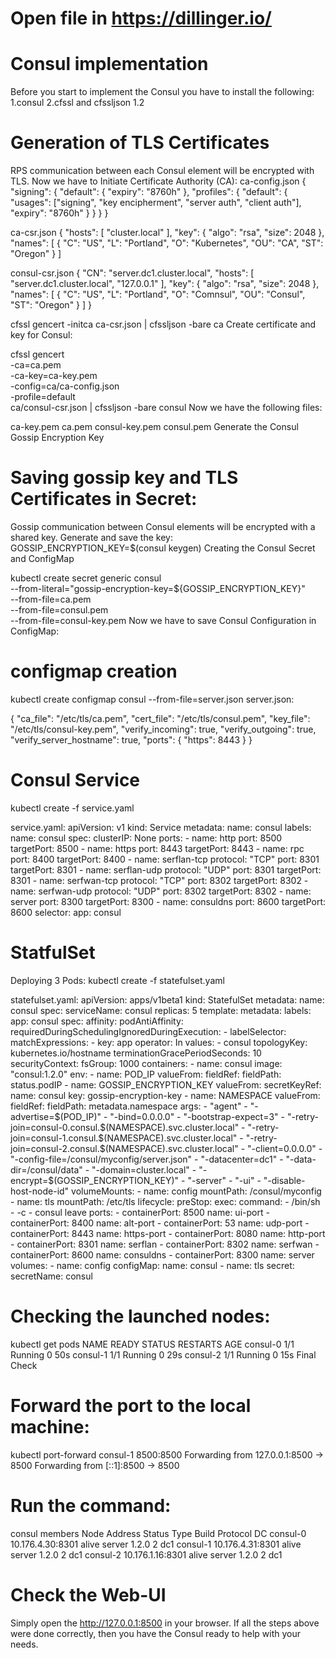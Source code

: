 # Open file in https://dillinger.io/
# Consul implementation
Before you start to implement the Consul you have to install the following:
1.consul
2.cfssl and cfssljson 1.2
# Generation of TLS Certificates
RPS communication between each Consul element will be encrypted with TLS. Now we have to Initiate Certificate Authority (CA):
ca-config.json
{
  "signing": {
    "default": {
      "expiry": "8760h"
    },
    "profiles": {
      "default": {
        "usages": ["signing", "key encipherment", "server auth", "client auth"],
        "expiry": "8760h"
      }
    }
  }
}

ca-csr.json
{
  "hosts": [
    "cluster.local"
  ],
  "key": {
    "algo": "rsa",
    "size": 2048
  },
  "names": [
    {
      "C": "US",
      "L": "Portland",
      "O": "Kubernetes",
      "OU": "CA",
      "ST": "Oregon"
    }
  ]

consul-csr.json
{
  "CN": "server.dc1.cluster.local",
  "hosts": [
    "server.dc1.cluster.local",
    "127.0.0.1"
  ],
  "key": {
    "algo": "rsa",
    "size": 2048
  },
  "names": [
    {
      "C": "US",
      "L": "Portland",
      "O": "Comnsul",
      "OU": "Consul",
      "ST": "Oregon"
    }
  ]
}

cfssl gencert -initca ca-csr.json | cfssljson -bare ca
Create certificate and key for Consul:

cfssl gencert \
  -ca=ca.pem \
  -ca-key=ca-key.pem \
  -config=ca/ca-config.json \
  -profile=default \
  ca/consul-csr.json | cfssljson -bare consul
Now we have the following files:

ca-key.pem
ca.pem
consul-key.pem
consul.pem
Generate the Consul Gossip Encryption Key


# Saving gossip key and TLS Certificates in Secret:
Gossip communication between Consul elements will be encrypted with a shared key. 
Generate and save the key:
GOSSIP_ENCRYPTION_KEY=$(consul keygen)
Creating the Consul Secret and ConfigMap

kubectl create secret generic consul \
  --from-literal="gossip-encryption-key=${GOSSIP_ENCRYPTION_KEY}" \
  --from-file=ca.pem \
  --from-file=consul.pem \
  --from-file=consul-key.pem
Now we have to save Consul Configuration in ConfigMap:

# configmap creation
kubectl create configmap consul --from-file=server.json
server.json:
				 						
{
  "ca_file": "/etc/tls/ca.pem",
  "cert_file": "/etc/tls/consul.pem",
  "key_file": "/etc/tls/consul-key.pem",
  "verify_incoming": true,
  "verify_outgoing": true,
  "verify_server_hostname": true,
  "ports": {
    "https": 8443
  }
}

# Consul Service
kubectl create -f service.yaml

service.yaml:
apiVersion: v1
kind: Service
metadata:
  name: consul
  labels:
    name: consul
spec:
  clusterIP: None
  ports:
    - name: http
      port: 8500
      targetPort: 8500
    - name: https
      port: 8443
      targetPort: 8443
    - name: rpc
      port: 8400
      targetPort: 8400
    - name: serflan-tcp
      protocol: "TCP"
      port: 8301
      targetPort: 8301
    - name: serflan-udp
      protocol: "UDP"
      port: 8301
      targetPort: 8301
    - name: serfwan-tcp
      protocol: "TCP"
      port: 8302
      targetPort: 8302
    - name: serfwan-udp
      protocol: "UDP"
      port: 8302
      targetPort: 8302
    - name: server
      port: 8300
      targetPort: 8300
    - name: consuldns
      port: 8600
      targetPort: 8600
  selector:
    app: consul
# StatfulSet
Deploying 3 Pods:
kubectl create -f statefulset.yaml

statefulset.yaml:
apiVersion: apps/v1beta1
kind: StatefulSet
metadata:
  name: consul
spec:
  serviceName: consul
  replicas: 5
  template:
    metadata:
      labels:
        app: consul
    spec:
      affinity:
        podAntiAffinity:
          requiredDuringSchedulingIgnoredDuringExecution:
            - labelSelector:
                matchExpressions:
                  - key: app
                    operator: In
                    values:
                      - consul
              topologyKey: kubernetes.io/hostname
      terminationGracePeriodSeconds: 10
      securityContext:
        fsGroup: 1000
      containers:
        - name: consul
          image: "consul:1.2.0"
          env:
            - name: POD_IP
              valueFrom:
                fieldRef:
                  fieldPath: status.podIP
            - name: GOSSIP_ENCRYPTION_KEY
              valueFrom:
                secretKeyRef:
                  name: consul
                  key: gossip-encryption-key
            - name: NAMESPACE
              valueFrom:
                fieldRef:
                  fieldPath: metadata.namespace
          args:
            - "agent"
            - "-advertise=$(POD_IP)"
            - "-bind=0.0.0.0"
            - "-bootstrap-expect=3"
            - "-retry-join=consul-0.consul.$(NAMESPACE).svc.cluster.local"
            - "-retry-join=consul-1.consul.$(NAMESPACE).svc.cluster.local"
            - "-retry-join=consul-2.consul.$(NAMESPACE).svc.cluster.local"
            - "-client=0.0.0.0"
            - "-config-file=/consul/myconfig/server.json"
            - "-datacenter=dc1"
            - "-data-dir=/consul/data"
            - "-domain=cluster.local"
            - "-encrypt=$(GOSSIP_ENCRYPTION_KEY)"
            - "-server"
            - "-ui"
            - "-disable-host-node-id"
          volumeMounts:
            - name: config
              mountPath: /consul/myconfig
            - name: tls
              mountPath: /etc/tls
          lifecycle:
            preStop:
              exec:
                command:
                - /bin/sh
                - -c
                - consul leave
          ports:
            - containerPort: 8500
              name: ui-port
            - containerPort: 8400
              name: alt-port
            - containerPort: 53
              name: udp-port
            - containerPort: 8443
              name: https-port
            - containerPort: 8080
              name: http-port
            - containerPort: 8301
              name: serflan
            - containerPort: 8302
              name: serfwan
            - containerPort: 8600
              name: consuldns
            - containerPort: 8300
              name: server
      volumes:
        - name: config
          configMap:
            name: consul
        - name: tls
          secret:
            secretName: consul

# Checking the launched nodes:
kubectl get pods
NAME READY STATUS RESTARTS AGE
consul-0 1/1 Running 0 50s
consul-1 1/1 Running 0 29s
consul-2 1/1 Running 0 15s
Final Check

# Forward the port to the local machine:
kubectl port-forward consul-1 8500:8500
Forwarding from 127.0.0.1:8500 -> 8500
Forwarding from [::1]:8500 -> 8500

# Run the command:
consul members 
Node Address Status Type Build Protocol DC 
consul-0 10.176.4.30:8301 alive server 1.2.0 2 dc1 
consul-1 10.176.4.31:8301 alive server 1.2.0 2 dc1 
consul-2 10.176.1.16:8301 alive server 1.2.0 2 dc1

# Check the Web-UI
Simply open the http://127.0.0.1:8500 in your browser.
If all the steps above were done correctly, then you have the Consul ready to help with your needs.



